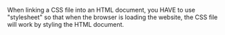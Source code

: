 When linking a CSS file into an HTML document, you HAVE to use "stylesheet" so that when the browser is loading the website, the CSS file will work by styling the HTML document.
